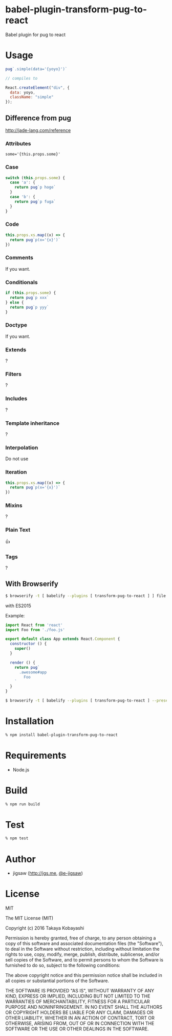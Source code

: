 babel-plugin-transform-pug-to-react
====================================

Babel plugin for pug to react

# Usage

```js
pug`.simple(data='{yoyo}')`

// compiles to

React.createElement("div", {
  data: yoyo,
  className: "simple"
});
```

## Difference from pug

http://jade-lang.com/reference

### Attributes

`some='{this.props.some}'`

### Case

```js
switch (this.props.some) {
  case 'a': {
    return pug`p hoge`
  }
  case 'b': {
    return pug`p fuga`
  }
}
```

### Code

```js
this.props.xs.map((x) => {
  return pug`p(x='{x}')`
})
```

### Comments

If you want.

### Conditionals

```js
if (this.props.some) {
  return pug`p xxx`
} else {
  return pug`p yyy`
}
```

### Doctype

If you want.

### Extends

?

### Filters

?

### Includes

?

### Template inheritance

?

### Interpolation

Do not use

### Iteration

```js
this.props.xs.map((x) => {
  return pug`p(x='{x}')`
})
```

### Mixins

?

### Plain Text

:+1:

### Tags

?

## With Browserify

```sh
$ browserify -t [ babelify --plugins [ transform-pug-to-react ] ] file
```

with ES2015

Example:

```js
import React from 'react'
import Foo from './foo.js'

export default class App extends React.Component {
  constructor () {
    super()
  }

  render () {
    return pug`
      .awesome#app
        Foo
    `
  }
}
```

```sh
$ browserify -t [ babelify --plugins [ transform-pug-to-react ] --presets [ es2015 ] ] file
```

# Installation

```sh
% npm install babel-plugin-transform-pug-to-react
```

# Requirements

* Node.js

# Build

```sh
% npm run build
```

# Test

```sh
% npm test
```

# Author

* jigsaw (http://jgs.me, [@e-jigsaw](http://github.com/e-jigsaw))

# License

MIT

The MIT License (MIT)

Copyright (c) 2016 Takaya Kobayashi

Permission is hereby granted, free of charge, to any person obtaining a copy of this software and associated documentation files (the "Software"), to deal in the Software without restriction, including without limitation the rights to use, copy, modify, merge, publish, distribute, sublicense, and/or sell copies of the Software, and to permit persons to whom the Software is furnished to do so, subject to the following conditions:

The above copyright notice and this permission notice shall be included in all copies or substantial portions of the Software.

THE SOFTWARE IS PROVIDED "AS IS", WITHOUT WARRANTY OF ANY KIND, EXPRESS OR IMPLIED, INCLUDING BUT NOT LIMITED TO THE WARRANTIES OF MERCHANTABILITY, FITNESS FOR A PARTICULAR PURPOSE AND NONINFRINGEMENT. IN NO EVENT SHALL THE AUTHORS OR COPYRIGHT HOLDERS BE LIABLE FOR ANY CLAIM, DAMAGES OR OTHER LIABILITY, WHETHER IN AN ACTION OF CONTRACT, TORT OR OTHERWISE, ARISING FROM, OUT OF OR IN CONNECTION WITH THE SOFTWARE OR THE USE OR OTHER DEALINGS IN THE SOFTWARE.

